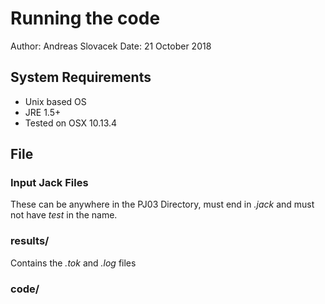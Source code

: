 # Running the code
Author: Andreas Slovacek
Date: 21 October 2018



## System Requirements
* Unix based OS
* JRE 1.5+
* Tested on OSX 10.13.4



## File


### Input Jack Files
These can be anywhere in the PJ03 Directory, must end in *_.jack_* and must not have 
*test* in the name.

### results/
Contains the *_.tok_* and *_.log_* files 


### code/ 